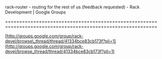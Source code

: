 <!--
id: 94389150
link: http://tumblr.atmos.org/post/94389150/rack-router-routing-for-the-rest-of-us-feedback
slug: rack-router-routing-for-the-rest-of-us-feedback
date: Wed Apr 08 2009 20:06:32 GMT-0700 (PDT)
publish: 2009-04-08
tags: 
title:   rack-router - routing for the rest of us (feedback requested) -
  Rack Development |
  Google Groups
  
-->


  rack-router - routing for the rest of us (feedback requested) -
  Rack Development |
  Google Groups
  
============================================================================================================

[http://groups.google.com/group/rack-devel/browse\_thread/thread/41334bce83cb173f?pli=1](http://groups.google.com/group/rack-devel/browse_thread/thread/41334bce83cb173f?pli=1)

